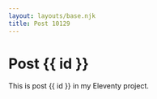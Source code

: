 ```yaml
---
layout: layouts/base.njk
title: Post 10129
---
```


# Post {{ id }}

This is post {{ id }} in my Eleventy project.

